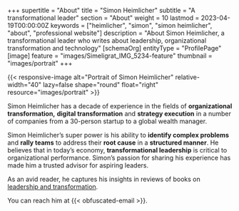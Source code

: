 +++
supertitle = "About"
title = "Simon Heimlicher"
subtitle = "A transformational leader"
section = "About"
weight = 10
lastmod = 2023-04-19T00:00:00Z
keywords = ["heimlicher", "simon", "simon heimlicher", "about", "professional website"]
description = "About Simon Heimlicher, a transformational leader who writes about leadership, organizational transformation and technology"
[schemaOrg]
  entityType = "ProfilePage"
[image]
  feature = "images/Simeligrat_IMG_5234-feature"
  thumbnail = "images/portrait"
+++

{{< responsive-image alt="Portrait of Simon Heimlicher" relative-width="40" lazy=false shape="round" float="right" resource="images/portrait" >}}

Simon Heimlicher has a decade of experience in the fields of **organizational transformation,** **digital transformation** and **strategy execution** in a number of companies from a 30-person startup to a global wealth manager.

Simon Heimlicher’s super power is his ability to **identify complex problems** and **rally teams** to address their **root cause** in a **structured manner**. He believes that in today’s economy, **transformational leadership** is critical to organizational performance. Simon’s passion for sharing his experience has made him a trusted advisor for aspiring leaders.

As an avid reader, he captures his insights in reviews of books on [leadership and transformation](/categories/book).

You can reach him at {{< obfuscated-email >}}.
